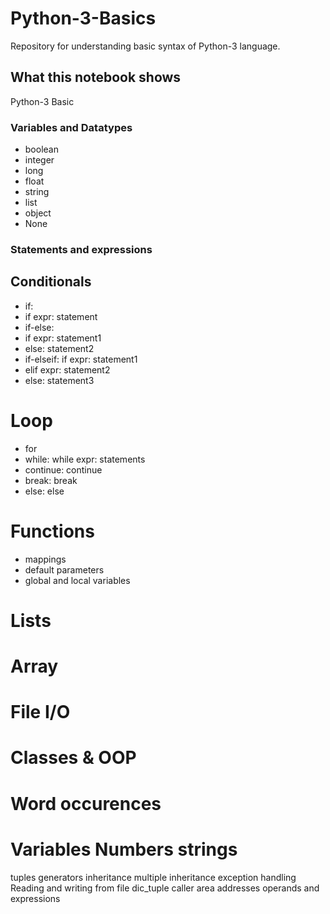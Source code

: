 # Python-3-Basics

Repository for understanding basic syntax of Python-3 language.

## What this notebook shows

Python-3 Basic

### Variables and Datatypes

* boolean
* integer
* long
* float
* string
* list
* object
* None

### Statements and expressions 

## Conditionals
* if:
* if expr: statement
* if-else:
* if expr: statement1
* else: statement2
* if-elseif: if expr: statement1
* elif expr: statement2
* else: statement3

# Loop
* for
* while: while expr: statements
* continue: continue
* break: break
* else: else

# Functions
* mappings
* default parameters
* global and local variables

# Lists

# Array

# File I/O

# Classes & OOP

# Word occurences

# Variables Numbers strings
tuples
generators
inheritance
multiple inheritance
exception handling
Reading and writing from file
dic_tuple
caller 
area
addresses
operands and expressions
